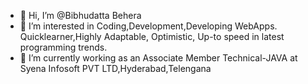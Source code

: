 - 👋 Hi, I’m @Bibhudatta Behera <br>
- 👀 I’m interested in Coding,Development,Developing WebApps.<br>      Quicklearner,Highly Adaptable, Optimistic, Up-to speed in latest programming trends.<br>
- 🌱 I’m currently working as an Associate Member Technical-JAVA at Syena Infosoft PVT LTD,Hyderabad,Telengana
